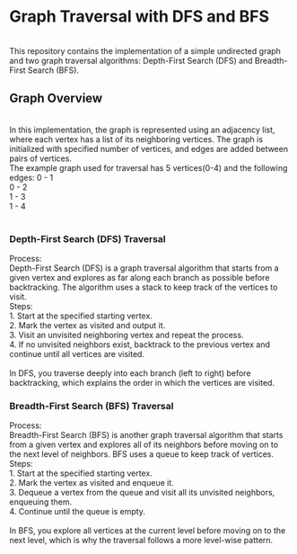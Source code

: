 # Graph Traversal with DFS and BFS
<br>
This repository contains the implementation of a simple undirected graph and two graph traversal algorithms: Depth-First Search (DFS) and Breadth-First Search (BFS).
<br>
<h2>Graph Overview</h2>
<br>
In this implementation, the graph is represented using an adjacency list, where each vertex has a list of its neighboring vertices. The graph is initialized with specified number of vertices, and edges are added between pairs of vertices.
<br>
The example graph used for traversal has 5 vertices(0-4) and the following edges:
0 - 1 <br>
0 - 2 <br>
1 - 3 <br>
1 - 4 <br>
<br>
<h3>Depth-First Search (DFS) Traversal</h3>
Process:<br>
Depth-First Search (DFS) is a graph traversal algorithm that starts from a given vertex and explores as far along each branch as possible before backtracking. The algorithm uses a stack to keep track of the vertices to visit.<br>
Steps: <br>
1. Start at the specified starting vertex.<br>
2. Mark the vertex as visited and output it.<br>
3. Visit an unvisited neighboring vertex and repeat the process.<br>
4. If no unvisited neighbors exist, backtrack to the previous vertex and continue until all vertices are visited.<br>
<br>
In DFS, you traverse deeply into each branch (left to right) before backtracking, which explains the order in which the vertices are visited.
<br>
<h3>Breadth-First Search (BFS) Traversal</h3>
Process: <br>
Breadth-First Search (BFS) is another graph traversal algorithm that starts from a given vertex and explores all of its neighbors before moving on to the next level of neighbors. BFS uses a queue to keep track of vertices.
Steps: <br>
1. Start at the specified starting vertex.<br>
2. Mark the vertex as visited and enqueue it.<br>
3. Dequeue a vertex from the queue and visit all its unvisited neighbors, enqueuing them.<br>
4. Continue until the queue is empty.<br>
<br>
In BFS, you explore all vertices at the current level before moving on to the next level, which is why the traversal follows a more level-wise pattern.